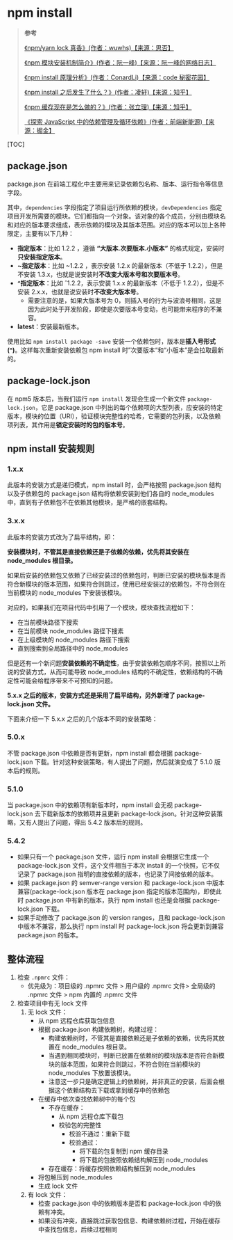 <!--
 * @Author: yaohebin
 * @Date: 2022-04-10 10:29:08
 * @LastEditTime: 2022-08-05 08:22:09
 * @LastEditors: yaohebin
 * @Description: npm install
-->

# npm install

> **参考**
>
> [《npm/yarn lock 真香》(作者：wuwhs)【来源：思否】](https://segmentfault.com/a/1190000039684460)
>
> [《npm 模块安装机制简介》(作者：阮一峰)【来源：阮一峰的网络日志】](https://www.ruanyifeng.com/blog/2016/01/npm-install.html)
>
> [《npm install 原理分析》(作者：ConardLi)【来源：code 秘密花园】](https://mp.weixin.qq.com/s/oyWoihH31MZObY83JlH2pw)
>
> [《npm install 之后发生了什么？》(作者：凌轩)【来源：知乎】](https://zhuanlan.zhihu.com/p/37285173)
>
> [《npm 缓存现在是怎么做的？》(作者：张立理)【来源：知乎】](https://www.zhihu.com/question/305539244/answer/551386426)
>
> [《探索 JavaScript 中的依赖管理及循环依赖》(作者：前端新能源)【来源：掘金】](https://juejin.cn/post/6844903552012255245)

[TOC]

## package.json

package.json 在前端工程化中主要用来记录依赖包名称、版本、运行指令等信息字段。

其中，`dependencies` 字段指定了项目运行所依赖的模块，`devDependencies` 指定项目开发所需要的模块。它们都指向一个对象。该对象的各个成员，分别由模块名和对应的版本要求组成，表示依赖的模块及其版本范围。对应的版本可以加上各种限定，主要有以下几种：

- **指定版本**：比如 1.2.2 ，遵循 **“大版本.次要版本.小版本”** 的格式规定，安装时**只安装指定版本**。
- **~指定版本**：比如 ~1.2.2 ，表示安装 1.2.x 的最新版本（不低于 1.2.2），但是不安装 1.3.x，也就是说安装时**不改变大版本号和次要版本号**。
- **^指定版本**：比如 ˆ1.2.2，表示安装 1.x.x 的最新版本（不低于 1.2.2），但是不安装 2.x.x，也就是说安装时**不改变大版本号**。
  - 需要注意的是，如果大版本号为 0，则插入号的行为与波浪号相同，这是因为此时处于开发阶段，即使是次要版本号变动，也可能带来程序的不兼容。
- **latest**：安装最新版本。

使用比如 `npm install package -save` 安装一个依赖包时，版本是**插入号形式(^)**。这样每次重新安装依赖包 npm install 时”次要版本“和“小版本”是会拉取最新的。

## package-lock.json

在 npm5 版本后，当我们运行 `npm install` 发现会生成一个新文件 `package-lock.json`，它是 package.json 中列出的每个依赖项的大型列表，应安装的特定版本，模块的位置（URI），验证模块完整性的哈希，它需要的包列表，以及依赖项列表，其作用是**锁定安装时的包的版本号**。

## npm install 安装规则

### 1.x.x

此版本的安装方式是递归模式，npm install 时，会严格按照 package.json 结构以及子依赖包的 package.json 结构将依赖安装到他们各自的 node_modules 中，直到有子依赖包不在依赖其他模块，是严格的嵌套结构。

### 3.x.x

此版本的安装方式改为了扁平结构，即：

**安装模块时，不管其是直接依赖还是子依赖的依赖，优先将其安装在 node_modules 根目录。**

如果后安装的依赖包又依赖了已经安装过的依赖包时，判断已安装的模块版本是否符合新模块的版本范围，如果符合则跳过，使用已经安装过的依赖包，不符合则在当前模块的 node_modules 下安装该模块。

对应的，如果我们在项目代码中引用了一个模块，模块查找流程如下：

- 在当前模块路径下搜索
- 在当前模块 node_modules 路径下搜素
- 在上级模块的 node_modules 路径下搜索
- 直到搜索到全局路径中的 node_modules

但是还有一个新问题**安装依赖的不确定性**，由于安装依赖包顺序不同，按照以上所说的安装方式，从而可能导致 node_modules 结构的不确定性，依赖结构的不确定性可能会给程序带来不可预知的问题。

**5.x.x 之后的版本，安装方式还是采用了扁平结构，另外新增了 package-lock.json 文件。**

下面来介绍一下 5.x.x 之后的几个版本不同的安装策略：

### 5.0.x

不管 package.json 中依赖是否有更新，npm install 都会根据 package-lock.json 下载。针对这种安装策略，有人提出了问题，然后就演变成了 5.1.0 版本后的规则。

### 5.1.0

当 package.json 中的依赖项有新版本时，npm install 会无视 package-lock.json 去下载新版本的依赖项并且更新 package-lock.json。针对这种安装策略，又有人提出了问题，得出 5.4.2 版本后的规则。

### 5.4.2

- 如果只有一个 package.json 文件，运行 npm install 会根据它生成一个 package-lock.json 文件，这个文件相当于本次 install 的一个快照，它不仅记录了 package.json 指明的直接依赖的版本，也记录了间接依赖的版本。
- 如果 package.json 的 semver-range version 和 package-lock.json 中版本兼容(package-lock.json 版本在 package.json 指定的版本范围内)，即使此时 package.json 中有新的版本，执行 npm install 也还是会根据 package-lock.json 下载。
- 如果手动修改了 package.json 的 version ranges，且和 package-lock.json 中版本不兼容，那么执行 npm install 时 package-lock.json 将会更新到兼容 package.json 的版本。

## 整体流程

1. 检查 `.npmrc` 文件：
   - 优先级为：项目级的 .npmrc 文件 > 用户级的 .npmrc 文件> 全局级的 .npmrc 文件 > npm 内置的 .npmrc 文件
2. 检查项目中有无 lock 文件
   1. 无 lock 文件：
      - 从 npm 远程仓库获取包信息
      - 根据 package.json 构建依赖树，构建过程：
        - 构建依赖树时，不管其是直接依赖还是子依赖的依赖，优先将其放置在 node_modules 根目录。
        - 当遇到相同模块时，判断已放置在依赖树的模块版本是否符合新模块的版本范围，如果符合则跳过，不符合则在当前模块的 node_modules 下放置该模块。
        - 注意这一步只是确定逻辑上的依赖树，并非真正的安装，后面会根据这个依赖结构去下载或拿到缓存中的依赖包
      - 在缓存中依次查找依赖树中的每个包
        - 不存在缓存：
          - 从 npm 远程仓库下载包
          - 校验包的完整性
            - 校验不通过：重新下载
            - 校验通过：
              - 将下载的包复制到 npm 缓存目录
              - 将下载的包按照依赖结构解压到 node_modules
        - 存在缓存：将缓存按照依赖结构解压到 node_modules
      - 将包解压到 node_modules
      - 生成 lock 文件
   2. 有 lock 文件：
      - 检查 package.json 中的依赖版本是否和 package-lock.json 中的依赖有冲突。
      - 如果没有冲突，直接跳过获取包信息、构建依赖树过程，开始在缓存中查找包信息，后续过程相同
